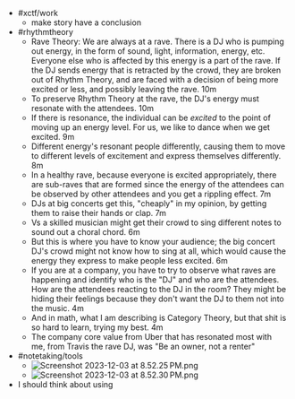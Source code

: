 - #xctf/work
	- make story have a conclusion
- #rhythmtheory
	- Rave Theory: We are always at a rave. There is a DJ who is pumping out energy, in the form of sound, light, information, energy, etc. Everyone else who is affected by this energy is a part of the rave. If the DJ sends energy that is retracted by the crowd, they are broken out of Rhythm Theory, and are faced with a decision of being more excited or less, and possibly leaving the rave.
	  10m
	- To preserve Rhythm Theory at the rave, the DJ's energy must resonate with the attendees.
	  10m
	- If there is resonance, the individual can be _excited_ to the point of moving up an energy level. For us, we like to dance when we get excited.
	  9m
	- Different energy's resonant people differently, causing them to move to different levels of excitement and express themselves differently.
	  8m
	- In a healthy rave, because everyone is excited appropriately, there are sub-raves that are formed since the energy of the attendees can be observed by other attendees and you get a rippling effect.
	  7m
	- DJs at big concerts get this, "cheaply" in my opinion, by getting them to raise their hands or clap.
	  7m
	- Vs a skilled musician might get their crowd to sing different notes to sound out a choral chord.
	  6m
	- But this is where you have to know your audience; the big concert DJ's crowd might not know how to sing at all, which would cause the energy they express to make people less excited.
	  6m
	- If you are at a company, you have to try to observe what raves are happening and identify who is the "DJ" and who are the attendees. How are the attendees reacting to the DJ in the room? They might be hiding their feelings because they don't want the DJ to them not into the music.
	  4m
	- And in math, what I am describing is Category Theory, but that shit is so hard to learn, trying my best.
	  4m
	- The company core value from Uber that has resonated most with me, from Travis the rave DJ, was "Be an owner, not a renter"
- #notetaking/tools
	- ![Screenshot 2023-12-03 at 8.52.25 PM.png](../assets/Screenshot_2023-12-03_at_8.52.25 PM_1701665575222_0.png)
	- ![Screenshot 2023-12-03 at 8.52.30 PM.png](../assets/Screenshot_2023-12-03_at_8.52.30 PM_1701665580022_0.png)
- I should think about using